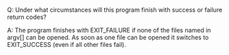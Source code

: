 Q: Under what circumstances will this program finish with success or failure return codes?

A: 
The program finishes with EXIT_FAILURE if none of the files named in argv[] can be opened. 
As soon as one file can be opened it switches to EXIT_SUCCESS (even if all other files fail).